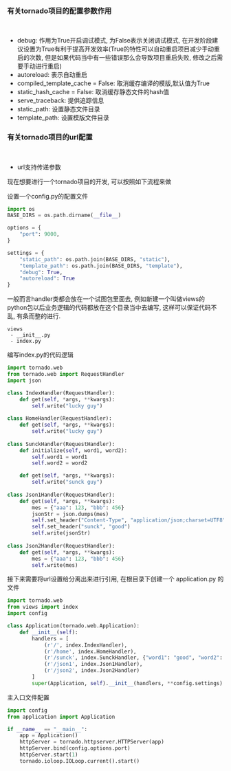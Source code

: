 
### 有关tornado项目的配置参数作用

<br/>

* debug: 作用为True开启调试模式, 为False表示关闭调试模式, 在开发阶段建议设置为True有利于提高开发效率(True的特性可以自动重启项目减少手动重启的次数, 但是如果代码当中有一些错误那么会导致项目重启失败, 修改之后需要手动进行重启)
* autoreload: 表示自动重启
* compiled_template_cache = False: 取消缓存编译的模版,默认值为True
* static_hash_cache = False: 取消缓存静态文件的hash值
* serve_traceback: 提供追踪信息
* static_path: 设置静态文件目录
* template_path: 设置模版文件目录

### 有关tornado项目的url配置

<br/>

* url支持传递参数


现在想要进行一个tornado项目的开发, 可以按照如下流程来做

设置一个config.py的配置文件
```config.py
import os
BASE_DIRS = os.path.dirname(__file__)

options = {
    "port": 9000,
}

settings = {
    "static_path": os.path.join(BASE_DIRS, "static"),
    "template_path": os.path.join(BASE_DIRS, "template"),
    "debug": True,
    "autoreload": True
}
```

一般而言handler类都会放在一个试图包里面去, 例如新建一个叫做views的python包以后业务逻辑的代码都放在这个目录当中去编写, 这样可以保证代码不乱, 有条而整的进行.

```package
views
 - __init__.py
 - index.py
```

编写index.py的代码逻辑

```python
import tornado.web
from tornado.web import RequestHandler
import json

class IndexHandler(RequestHandler):
    def get(self, *args, **kwargs):
        self.write("lucky guy")
        
class HomeHandler(RequestHandler):
    def get(self, *args, **kwargs):
        self.write("lucky guy")
        
class SunckHandler(RequestHandler):
    def initialize(self, word1, word2):
        self.word1 = word1
        self.word2 = word2

    def get(self, *args, **kwargs):
        self.write("sunck guy")
        
class Json1Handler(RequestHandler):
    def get(self, *args, **kwargs):
        mes = {"aaa": 123, "bbb": 456}
        jsonStr = json.dumps(mes)
        self.set_header("Content-Type", "application/json;charset=UTF8")
        self.set_header("sunck", "good")
        self.write(jsonStr)
        
class Json2Handler(RequestHandler):
    def get(self, *args, **kwargs):
        mes = {"aaa": 123, "bbb": 456}
        self.write(mes)
```


接下来需要将url设置给分离出来进行引用, 在根目录下创建一个 application.py 的文件
```python
import tornado.web
from views import index
import config

class Application(tornado.web.Application):
    def __init__(self):
        handlers = [
            (r'/', index.IndexHandler),
            (r'/home', index.HomeHandler),
            (r'/sunck', index.SunckHandler, {"word1": "good", "word2": "nice"}),
            (r'/json1', index.Json1Handler),
            (r'/json2', index.Json2Handler)
        ]
        super(Application, self).__init__(handlers, **config.settings)
```

主入口文件配置
```python
import config
from application import Application

if __name__ == "__main__":
    app = Application()
    httpServer = tornado.httpserver.HTTPServer(app)
    httpServer.bind(config.options.port)
    httpServer.start(1)
    tornado.ioloop.IOLoop.current().start()
```
